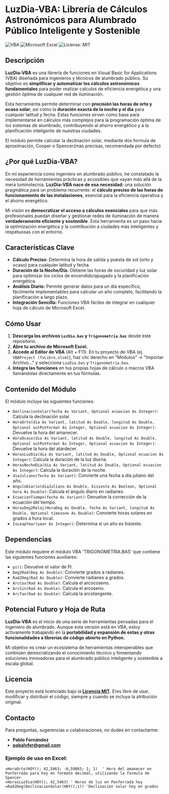 # LuzDia-VBA: Librería de Cálculos Astronómicos para Alumbrado Público Inteligente y Sostenible

![VBA](https://img.shields.io/badge/Language-VBA-purple?style=flat-square)
![Microsoft Excel](https://img.shields.io/badge/Platform-Excel-green?style=flat-square)
![License: MIT](https://img.shields.io/badge/License-MIT-yellow.svg)

## Descripción

**LuzDia-VBA** es una librería de funciones en Visual Basic for Applications (VBA) diseñada para ingenieros y técnicos de alumbrado público. Su objetivo es **simplificar y automatizar los cálculos astronómicos fundamentales** para poder realizar calculos de eficiencia energética y una gestión óptima de cualquier red de iluminación.

Esta herramienta permite determinar con **precisión las horas de orto y ocaso solar**, así como la **duración exacta de la noche y el día** para cualquier latitud y fecha. Estas funciones sirven como base para implementarse en cálculos más complejos para la programación óptima de los sistemas de alumbrado, contribuyendo al ahorro energético y a la planificación inteligente de nuestras ciudades.

El módulo permite calcular la declinación solar, mediante dos formula de aproximación, Cooper o Spencer(mas precisas, recomendada por defecto)

## ¿Por qué LuzDia-VBA?

En mi experiencia como ingeniero en alumbrado público, he constatado la necesidad de herramientas prácticas y accesibles que vayan más allá de la mera luminotecnia. **LuzDia-VBA nace de esa necesidad:** una solución pragmática para un problema recurrente: el **cálculo preciso de las horas de funcionamiento de las instalaciones**, esencial para la eficiencia operativa y el ahorro energético.

Mi visión es **democratizar el acceso a cálculos esenciales** para que más profesionales puedan diseñar y gestionar redes de iluminación de manera **verdaderamente eficiente y sostenible**. Esta herramienta es un paso hacia la optimización energética y la contribución a ciudades más inteligentes y respetuosas con el entorno.

## Características Clave

* **Cálculo Preciso:** Determina la hora de salida y puesta de sol (orto y ocaso) para cualquier latitud y fecha.
* **Duración de la Noche/Día:** Obtiene las horas de oscuridad y luz solar para optimizar los ciclos de encendido/apagado y la planificación energética.
* **Análisis Diario:** Permite generar datos para un día específico, fácilmente implementables para calcular un año completo, facilitando la planificación a largo plazo.
* **Integración Sencilla:** Funciones VBA fáciles de integrar en cualquier hoja de cálculo de Microsoft Excel.

## Cómo Usar

1.  **Descarga los archivos `LuzDia.bas` y `Trigonometria.bas`** desde este repositorio.
2.  **Abre tu archivo de Microsoft Excel.**
3.  **Accede al Editor de VBA** (Alt + F11). En tu proyecto de VBA (ej. `VBAProject (TuLibro.xlsm)`), haz clic derecho en "Módulos" -> "Importar Archivo..." y selecciona `LuzDia.bas` y `Trigonometria.bas`.
4.  **Integra las funciones** en tus propias hojas de cálculo o macros VBA llamándolas directamente en tus fórmulas.


## Contenido del Módulo

El módulo incluye las siguientes funciones:

* `DeclinacionSolar(fecha As Variant, Optional ecuacion As Integer)`: Calcula la declinación solar.
* `HoraOrto(dia As Variant, latitud As Double, longitud As Double, Optional outPutFormat As Integer, Optional ecuacion As Integer)`: Devuelve la hora del amanecer.
* `HoraOcaso(dia As Variant, latitud As Double, longitud As Double, Optional outPutFormat As Integer, Optional ecuacion As Integer)`: Devuelve la hora del atardecer.
* `HorasLuzDia(dia As Variant, latitud As Double, Optional ecuacion As Integer)`: Calcula la duración de la luz diurna.
* `HorasNocheDia(dia As Variant, latitud As Double, Optional ecuacion As Integer)`: Calcula la duración de la noche.
* `diaJuliano(fecha As Variant)`: Convierte una fecha a día juliano del año.
* `AnguloDiario(diaJuliano As Double, bisiesto As Boolean, Optional hora As Double)`: Calcula el ángulo diario en radianes.
* `EcuacionTiempo(fecha As Variant)`: Devuelve la corrección de la ecuación del tiempo.
* `HorasDeg2Reloj(HoraDeg As Double, fecha As Variant, longitud As Double, Optional timezone As Double)`: Convierte horas solares en grados a hora local.
* `IsLeapYear(year As Integer)`: Determina si un año es bisiesto.

## Dependencias

Este módulo requiere el módulo VBA 'TRIGONOMETRIA.BAS' que contiene las siguientes funciones auxiliares:

* `pi()`: Devuelve el valor de Pi.
* `Deg2Rad(Deg As Double)`: Convierte grados a radianes.
* `Rad2Deg(Rad As Double)`: Convierte radianes a grados.
* `ArcCos(Rad As Double)`: Calcula el arcocoseno.
* `ArcSin(Rad As Double)`: Calcula el arcoseno.
* `ArcTan(Rad As Double)`: Calcula la arcotangente.


## Potencial Futuro y Hoja de Ruta

**LuzDia-VBA** es el inicio de una serie de herramientas pensadas para el ingeniero de alumbrado. Aunque esta versión está en VBA, estoy activamente trabajando en la **portabilidad y expansión de estas y otras funcionalidades a librerías de código abierto en Python.**

Mi objetivo es crear un ecosistema de herramientas interoperables que continúen democratizando el conocimiento técnico y fomentando soluciones innovadoras para el alumbrado público inteligente y sostenible a escala global.

## Licencia

Este proyecto está licenciado bajo la [**Licencia MIT**](LICENSE.md). Eres libre de usar, modificar y distribuir el código, siempre y cuando se incluya la atribución original.


## Contacto

Para preguntas, sugerencias o colaboraciones, no dudes en contactarme:

* **Pablo Fernández**
* **pabalvfer@gmail.com**

### Ejemplo de uso en Excel:

```excel
=HoraOrto(HOY(); 42,5463; -6,59083; 1; 1)  ' Hora del amanecer en Ponferrada para hoy en formato decimal, utilizando la formula de Spencer
=HorasLuzDia(HOY(); 42,5463) ' Horas de luz en Ponferrada hoy
=Rad2Deg(DeclinacionSolar(HOY();1)) 'Declinación solar hoy en grados